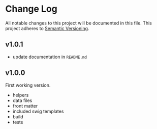 # Change Log

All notable changes to this project will be documented in this file.
This project adheres to [Semantic Versioning](http://semver.org/).

## v1.0.1

- update documentation in `README.md`

## v1.0.0

First working version.
- helpers
- data files
- front matter
- included swig templates
- build
- tests
